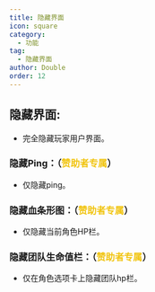 ```yaml
---
title: 隐藏界面
icon: square
category:
  - 功能
tag:
  - 隐藏界面
author: Double
order: 12
---
```

## 隐藏界面:
- 完全隐藏玩家用户界面。
### 隐藏Ping：（<span style="color:#f1c40f;">赞助者专属</span>）
- 仅隐藏ping。
### 隐藏血条形图：（<span style="color:#f1c40f;">赞助者专属</span>）
- 仅隐藏当前角色HP栏。
### 隐藏团队生命值栏：（<span style="color:#f1c40f;">赞助者专属</span>）
- 仅在角色选项卡上隐藏团队hp栏。


